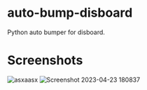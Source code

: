# auto-bump-disboard
Python auto bumper for disboard. 

# Screenshots

![asxaasx](https://user-images.githubusercontent.com/96635023/233851134-37f32862-5093-44db-8fb5-9c4ade459f1c.png)
![Screenshot 2023-04-23 180837](https://user-images.githubusercontent.com/96635023/233851135-5b50487a-9254-46ed-b511-e28c81d6a623.png)
